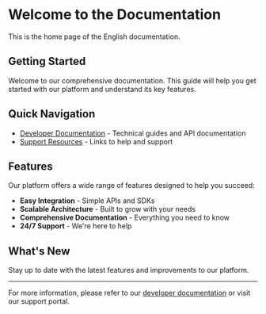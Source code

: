 # Welcome to the Documentation

This is the home page of the English documentation.

## Getting Started

Welcome to our comprehensive documentation. This guide will help you get started with our platform and understand its key features.

## Quick Navigation

- [Developer Documentation](developers.md) - Technical guides and API documentation
- [Support Resources](--8<-- "includes/urls-en.md") - Links to help and support

## Features

Our platform offers a wide range of features designed to help you succeed:

- **Easy Integration** - Simple APIs and SDKs
- **Scalable Architecture** - Built to grow with your needs
- **Comprehensive Documentation** - Everything you need to know
- **24/7 Support** - We're here to help

## What's New

Stay up to date with the latest features and improvements to our platform.

---

For more information, please refer to our [developer documentation](developers.md) or visit our support portal.